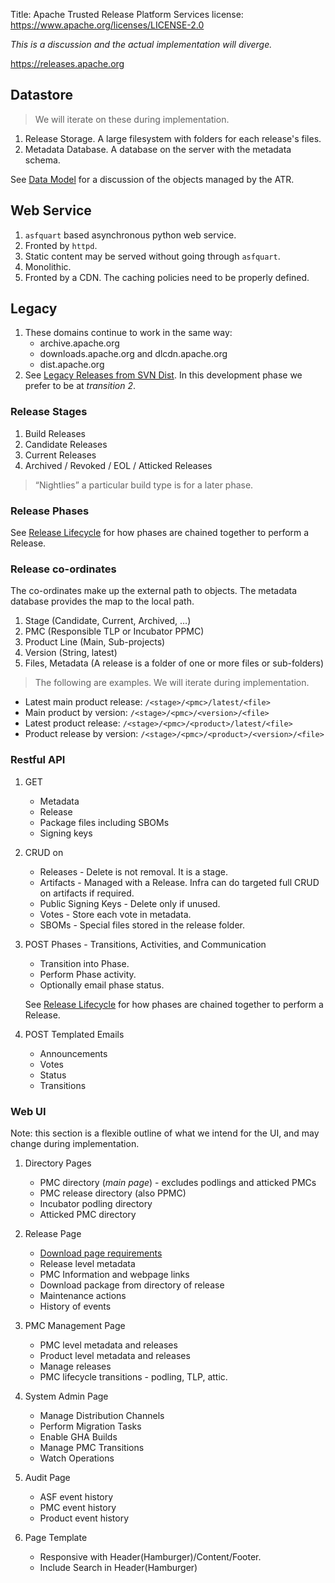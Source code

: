 Title: Apache Trusted Release Platform Services
license: https://www.apache.org/licenses/LICENSE-2.0

_This is a discussion and the actual implementation will diverge._

https://releases.apache.org

## Datastore

> We will iterate on these during implementation.

1. Release Storage. A large filesystem with folders for each release's files.
2. Metadata Database. A database on the server with the metadata schema.

See [Data Model](data-model.html) for a discussion of the objects managed by the ATR.

## Web Service

1. `asfquart` based asynchronous python web service.
2. Fronted by `httpd`.
3. Static content may be served without going through `asfquart`.
4. Monolithic.
5. Fronted by a CDN. The caching policies need to be properly defined.

## Legacy

1. These domains continue to work in the same way:
   - archive.apache.org
   - downloads.apache.org and dlcdn.apache.org
   - dist.apache.org
2. See [Legacy Releases from SVN Dist](https://github.com/apache/tooling-docs/blob/main/apache-trusted-release/svn-dist.md). In this development phase we prefer to be at _transition 2_.

### Release Stages

1. Build Releases
2. Candidate Releases
3. Current Releases
4. Archived / Revoked / EOL / Atticked Releases

> “Nightlies” a particular build type is for a later phase.

### Release Phases

See [Release Lifecycle](https://github.com/apache/tooling-docs/blob/main/apache-trusted-release/lifecycle.md) for how phases are chained together to perform a Release.

### Release co-ordinates

The co-ordinates make up the external path to objects. The metadata database provides the map to the local path.

1. Stage (Candidate, Current, Archived, …)
2. PMC (Responsible TLP or Incubator PPMC)
3. Product Line (Main, Sub-projects)
4. Version (String, latest)
5. Files, Metadata (A release is a folder of one or more files or sub-folders)

> The following are examples. We will iterate during implementation.

- Latest main product release: `/<stage>/<pmc>/latest/<file>`
- Main product by version: `/<stage>/<pmc>/<version>/<file>`
- Latest product release: `/<stage>/<pmc>/<product>/latest/<file>`
- Product release by version: `/<stage>/<pmc>/<product>/<version>/<file>`

### Restful API

1. GET
   - Metadata
   - Release
   - Package files including SBOMs
   - Signing keys

2. CRUD on
   - Releases - Delete is not removal. It is a stage.
   - Artifacts - Managed with a Release. Infra can do targeted full CRUD on artifacts if required.
   - Public Signing Keys - Delete only if unused.
   - Votes - Store each vote in metadata.
   - SBOMs - Special files stored in the release folder.

3. POST Phases - Transitions, Activities, and Communication
   - Transition into Phase.
   - Perform Phase activity.
   - Optionally email phase status.

   See [Release Lifecycle](https://github.com/apache/tooling-docs/blob/main/apache-trusted-release/lifecycle.md) for how phases are chained together to perform a Release.

4. POST Templated Emails
   - Announcements
   - Votes
   - Status
   - Transitions

### Web UI

Note: this section is a flexible outline of what we intend for the UI, and may change during implementation.

1. Directory Pages
   - PMC directory (_main page_) - excludes podlings and atticked PMCs
   - PMC release directory (also PPMC)
   - Incubator podling directory
   - Atticked PMC directory

2. Release Page
   - [Download page requirements](https://infra.apache.org/release-download-pages.html)
   - Release level metadata
   - PMC Information and webpage links
   - Download package from directory of release
   - Maintenance actions
   - History of events

4. PMC Management Page
   - PMC level metadata and releases
   - Product level metadata and releases
   - Manage releases
   - PMC lifecycle transitions - podling, TLP, attic.

5. System Admin Page
   - Manage Distribution Channels
   - Perform Migration Tasks
   - Enable GHA Builds
   - Manage PMC Transitions
   - Watch Operations

5. Audit Page
   - ASF event history
   - PMC event history
   - Product event history

6. Page Template
   - Responsive with Header(Hamburger)/Content/Footer.
   - Include Search in Header(Hamburger)
